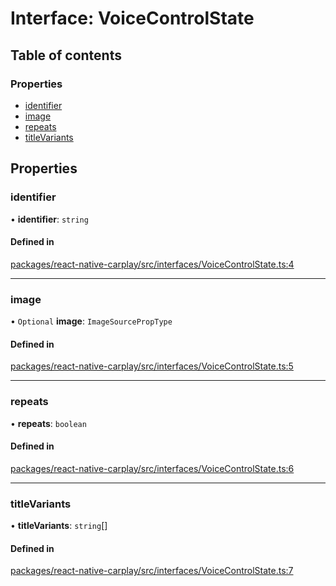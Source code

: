 # Interface: VoiceControlState

## Table of contents

### Properties

- [identifier](/docs/VoiceControlState.md#identifier)
- [image](/docs/VoiceControlState.md#image)
- [repeats](/docs/VoiceControlState.md#repeats)
- [titleVariants](/docs/VoiceControlState.md#titlevariants)

## Properties

### identifier

• **identifier**: `string`

#### Defined in

[packages/react-native-carplay/src/interfaces/VoiceControlState.ts:4](https://github.com/birkir/react-native-carplay/blob/2f9bd9c/packages/react-native-carplay/src/interfaces/VoiceControlState.ts#L4)

___

### image

• `Optional` **image**: `ImageSourcePropType`

#### Defined in

[packages/react-native-carplay/src/interfaces/VoiceControlState.ts:5](https://github.com/birkir/react-native-carplay/blob/2f9bd9c/packages/react-native-carplay/src/interfaces/VoiceControlState.ts#L5)

___

### repeats

• **repeats**: `boolean`

#### Defined in

[packages/react-native-carplay/src/interfaces/VoiceControlState.ts:6](https://github.com/birkir/react-native-carplay/blob/2f9bd9c/packages/react-native-carplay/src/interfaces/VoiceControlState.ts#L6)

___

### titleVariants

• **titleVariants**: `string`[]

#### Defined in

[packages/react-native-carplay/src/interfaces/VoiceControlState.ts:7](https://github.com/birkir/react-native-carplay/blob/2f9bd9c/packages/react-native-carplay/src/interfaces/VoiceControlState.ts#L7)
